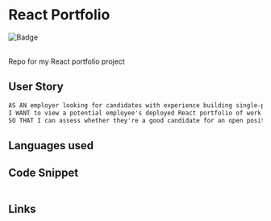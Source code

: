 # React Portfolio

![Badge](https://img.shields.io/badge/License-MIT-yellow.svg)
<br><br>


Repo for my React portfolio project

## User Story
```md
AS AN employer looking for candidates with experience building single-page applications
I WANT to view a potential employee's deployed React portfolio of work samples
SO THAT I can assess whether they're a good candidate for an open position
```

## Languages used

## Code Snippet
```

```

## Links
